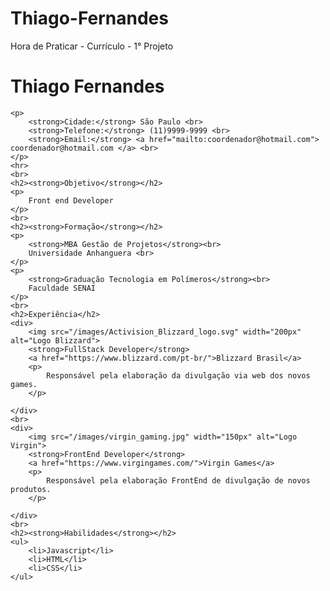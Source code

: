 # Thiago-Fernandes
Hora de Praticar - Currículo - 1° Projeto
<!DOCTYPE html>
<html lang="ptBR">

<head>
    <title>Currículo</title>
    <meta charset="UTF8">
</head>

<body>
    <h1>Thiago Fernandes</h1>

    <p>
        <strong>Cidade:</strong> São Paulo <br>
        <strong>Telefone:</strong> (11)9999-9999 <br>
        <strong>Email:</strong> <a href="mailto:coordenador@hotmail.com"> coordenador@hotmail.com </a> <br>
    </p>
    <hr>
    <br>
    <h2><strong>Objetivo</strong></h2>
    <p>
        Front end Developer
    </p>
    <br>
    <h2><strong>Formação</strong></h2>
    <p>
        <strong>MBA Gestão de Projetos</strong><br>
        Universidade Anhanguera <br>
    </p>
    <p>
        <strong>Graduação Tecnologia em Polímeros</strong><br>
        Faculdade SENAI
    </p>
    <br>
    <h2>Experiência</h2>
    <div>
        <img src="/images/Activision_Blizzard_logo.svg" width="200px" alt="Logo Blizzard">
        <strong>FullStack Developer</strong>
        <a href="https://www.blizzard.com/pt-br/">Blizzard Brasil</a>
        <p>
            Responsável pela elaboração da divulgação via web dos novos games.
        </p>
        
    </div>
    <br>
    <div>
        <img src="/images/virgin_gaming.jpg" width="150px" alt="Logo Virgin">
        <strong>FrontEnd Developer</strong>
        <a href="https://www.virgingames.com/">Virgin Games</a>
        <p>
            Responsável pela elaboração FrontEnd de divulgação de novos produtos.
        </p>
        
    </div>
    <br>
    <h2><strong>Habilidades</strong></h2>
    <ul>
        <li>Javascript</li>
        <li>HTML</li>
        <li>CSS</li>
    </ul>
</body>

</html>
